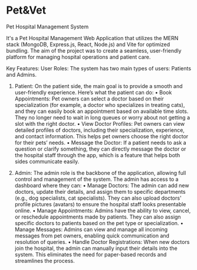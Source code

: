 # Pet&Vet
Pet Hospital Management System

It's a Pet Hospital Management Web Application that utilizes the MERN stack (MongoDB, Express.js, React, Node.js) and Vite for optimized bundling. The aim of the project was to create a seamless, user-friendly platform for managing hospital operations and patient care.

Key Features:
User Roles: The system has two main types of users: 
Patients and Admins. 

1. Patient:
On the patient side, the main goal is to provide a smooth and user-friendly experience. Here’s what the patient can do:
•	Book Appointments: Pet owners can select a doctor based on their specialization (for example, a doctor who specializes in treating cats), and they can easily book an appointment based on available time slots. They no longer need to wait in long queues or worry about not getting a slot with the right doctor.
•	View Doctor Profiles: Pet owners can view detailed profiles of doctors, including their specialization, experience, and contact information. This helps pet owners choose the right doctor for their pets’ needs.
•	Message the Doctor: If a patient needs to ask a question or clarify something, they can directly message the doctor or the hospital staff through the app, which is a feature that helps both sides communicate easily.

2. Admin:
The admin role is the backbone of the application, allowing full control and management of the system. The admin has access to a dashboard where they can:
•	Manage Doctors: The admin can add new doctors, update their details, and assign them to specific departments (e.g., dog specialists, cat specialists). They can also upload doctors' profile pictures (avatars) to ensure the hospital staff looks presentable online.
•	Manage Appointments: Admins have the ability to view, cancel, or reschedule appointments made by patients. They can also assign specific doctors to patients based on the pet type or specialization.
•	Manage Messages: Admins can view and manage all incoming messages from pet owners, enabling quick communication and resolution of queries.
•	Handle Doctor Registrations: When new doctors join the hospital, the admin can manually input their details into the system. This eliminates the need for paper-based records and streamlines the process.
